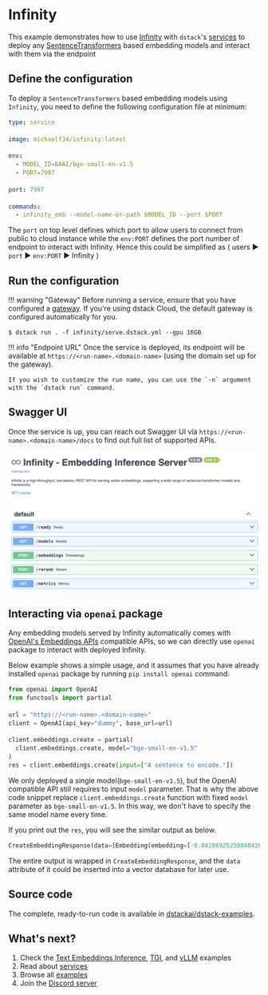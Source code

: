 # Infinity

This example demonstrates how to use [Infinity](https://github.com/michaelfeil/infinity) with `dstack`'s [services](../docs/concepts/services.md) to deploy any [SentenceTransformers](https://github.com/UKPLab/sentence-transformers/) based embedding models and interact with them via the endpoint

## Define the configuration

To deploy a `SentenceTransformers` based embedding models using `Infinity`, you need to define the following configuration file at minimum:

<div editor-title="text-generation-inference/serve.dstack.yml"> 

```yaml
type: service

image: michaelf34/infinity:latest

env:
  - MODEL_ID=BAAI/bge-small-en-v1.5
  - PORT=7997

port: 7997

commands:
  - infinity_emb --model-name-or-path $MODEL_ID --port $PORT
```

</div>

The `port` on top level defines which port to allow users to connect from public to cloud instance while the `env:PORT` defines the port number of endpoint to interact with Infinity. Hence this could be simplified as ( users ▶️ `port` ▶️ `env:PORT` ▶️ Infinity )

## Run the configuration

!!! warning "Gateway"
    Before running a service, ensure that you have configured a [gateway](../docs/concepts/services.md#set-up-a-gateway).
    If you're using dstack Cloud, the default gateway is configured automatically for you.

<div class="termy">

```shell
$ dstack run . -f infinity/serve.dstack.yml --gpu 16GB
```

</div>

!!! info "Endpoint URL"
    Once the service is deployed, its endpoint will be available at 
    `https://<run-name>.<domain-name>` (using the domain set up for the gateway).

    If you wish to customize the run name, you can use the `-n` argument with the `dstack run` command.

## Swagger UI

Once the service is up, you can reach out Swagger UI via `https://<run-name>.<domain-name>/docs` to find out full list of supported APIs.

![](images/infinity/infinity-swagger-ui.png)

## Interacting via `openai` package

Any embedding models served by Infinity automatically comes with [OpenAI's Embeddings APIs](https://platform.openai.com/docs/guides/embeddings) compatible APIs, so we can directly use `openai` package to interact with deployed Infinity.

Below example shows a simple usage, and it assumes that you have already installed `openai` package by running `pip install openai` command.

<div class="termy">

```python
from openai import OpenAI
from functools import partial

url = "https://<run-name>.<domain-name>"
client = OpenAI(api_key="dummy", base_url=url)

client.embeddings.create = partial(
  client.embeddings.create, model="bge-small-en-v1.5"
)
res = client.embeddings.create(input=["A sentence to encode."])
```

We only deployed a single model(`bge-small-en-v1.5`), but the OpenAI compatible API still requires to input `model` parameter. That is why the above code snippet replace `client.embeddings.create` function with fixed `model` parameter as `bge-small-en-v1.5`. In this way, we don't have to specify the same model name every time.

If you print out the `res`, you will see the similar output as below. 

```python
CreateEmbeddingResponse(data=[Embedding(embedding=[-0.04206925258040428, -0.005285350140184164, -0.04020832106471062, -0.031132467091083527, ......, -0.06217341125011444], index=0, object='embedding')], model='BAAIbge-small-en-v1.5', object='embedding', usage=Usage(prompt_tokens=21, total_tokens=21), id='infinity-ee7889bb-1aa9-47f7-8d50-0ab1b4cfba19', created=1706104705) 
```

The entire output is wrapped in `CreateEmbeddingResponse`, and the `data` attribute of it could be inserted into a vector database for later use.

</div>

## Source code
    
The complete, ready-to-run code is available in [dstackai/dstack-examples](https://github.com/dstackai/dstack-examples).

## What's next?

1. Check the [Text Embeddings Inference](tei.md), [TGI](tgi.md), and [vLLM](vllm.md) examples
2. Read about [services](../docs/concepts/services.md)
3. Browse all [examples](index.md)
4. Join the [Discord server](https://discord.gg/u8SmfwPpMd)
